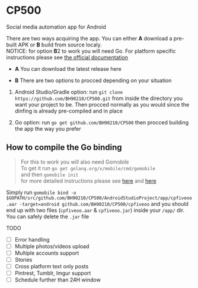 # CP500
Social media automation app for Android

There are two ways acquiring the app. You can either **A** download a pre-built APK or **B** build from source localy.  
NOTICE: for option **B**2 to work you will need Go. For platform specific instructions please see [the official documentation](https://golang.org/doc/install) 

* **A** You can download the latest release here
  
* **B** There are two options to procced depending on your situation

1. Android Studio/Gradle option: run `git clone https://github.com/BH90210/CP500.git` from inside the directory you want your project to be. Then procced normally as you would since the dinfing is already pre-compiled and in place

2. Go option: run `go get github.com/BH90210/CP500` then procced building the app the way you prefer

## How to compile the Go binding

> For this to work you will also need Gomobile  
> To get it run `go get golang.org/x/mobile/cmd/gomobile`  
> and then `gomobile init`  
> for more detailed instructions please see [here](https://godoc.org/golang.org/x/mobile/cmd/gomobile) and [here](https://github.com/golang/go/wiki/Mobile)

Simply run `gomobile bind -o $GOPATH/src/github.com/BH90210/CP500/AndroidStudioProject/app/cpfiveoo.aar -target=android github.com/BH90210/CP500/cpfiveoo` and you should end up with two files (`cpfiveoo.aar` & `cpfiveoo.jar`) inside your `/app/` dir. You can safely delete the `.jar` file

TODO
- [ ] Error handling
- [ ] Multiple photos/videos upload
- [ ] Multiple accounts support
- [ ] Stories
- [ ] Cross platform text only posts 
- [ ] Pintrest, Tumblr, Imgur support
- [ ] Schedule further than 24H window
